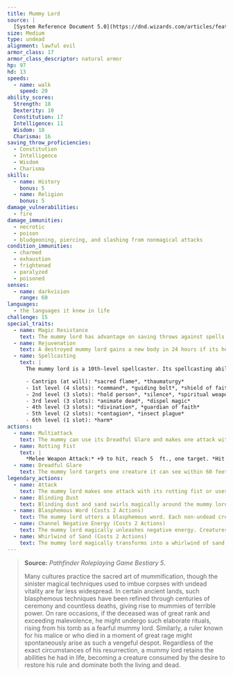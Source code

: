 ```yaml
---
title: Mummy Lord
source: |
  [System Reference Document 5.0](https://dnd.wizards.com/articles/features/systems-reference-document-srd)
size: Medium
type: undead
alignment: lawful evil
armor_class: 17
armor_class_descriptor: natural armor
hp: 97
hd: 13
speeds:
  - name: walk
    speed: 20
ability_scores:
  Strength: 18
  Dexterity: 10
  Constitution: 17
  Intelligence: 11
  Wisdom: 18
  Charisma: 16
saving_throw_proficiencies:
  - Constitution
  - Intelligence
  - Wisdom
  - Charisma
skills:
  - name: History
    bonus: 5
  - name: Religion
    bonus: 5
damage_vulnerabilities:
  - fire
damage_immunities:
  - necrotic
  - poison
  - bludgeoning, piercing, and slashing from nonmagical attacks
condition_immunities:
  - charmed
  - exhaustion
  - frightened
  - paralyzed
  - poisoned
senses:
  - name: darkvision
    range: 60
languages:
  - the languages it knew in life
challenge: 15
special_traits:
  - name: Magic Resistance
    text: The mummy lord has advantage on saving throws against spells and other magical effects.
  - name: Rejuvenation
    text: A destroyed mummy lord gains a new body in 24 hours if its heart is intact, regaining all its hit points and becoming active again. The new body appears within 5 feet of the mummy lord's heart.
  - name: Spellcasting
    text: |
      The mummy lord is a 10th-level spellcaster. Its spellcasting ability is Wisdom (spell save DC 17, +9 to hit with spell attacks). The mummy lord has the following cleric spells prepared:

      - Cantrips (at will): *sacred flame*, *thaumaturgy*
      - 1st level (4 slots): *command*, *guiding bolt*, *shield of faith*
      - 2nd level (3 slots): *hold person*, *silence*, *spiritual weapon*
      - 3rd level (3 slots): *animate dead*, *dispel magic*
      - 4th level (3 slots): *divination*, *guardian of faith*
      - 5th level (2 slots): *contagion*, *insect plague*
      - 6th level (1 slot): *harm*
actions:
  - name: Multiattack
    text: The mummy can use its Dreadful Glare and makes one attack with its rotting fist.
  - name: Rotting Fist
    text: |
      *Melee Weapon Attack:* +9 to hit, reach 5  ft., one target. *Hit:* 14 (3d6 + 4) bludgeoning damage plus 21 (6d6) necrotic damage. If the target is a creature, it must succeed on a DC 16 Constitution saving throw or be cursed with mummy rot. The cursed target can't regain hit points, and its hit point maximum decreases by 10 (3d6) for every 24 hours that elapse. If the curse reduces the target's hit point maximum to 0, the target dies, and its body turns to dust. The curse lasts until removed by the remove curse spell or other magic.
  - name: Dreadful Glare
    text: The mummy lord targets one creature it can see within 60 feet of it. If the target can see the mummy lord, it must succeed on a DC 16 Wisdom saving throw against this magic or become frightened until the end of the mummy's next turn. If the target fails the saving throw by 5 or more, it is also paralyzed for the same duration. A target that succeeds on the saving throw is immune to the Dreadful Glare of all mummies and mummy lords for the next 24 hours.
legendary_actions:
  - name: Attack
    text: The mummy lord makes one attack with its rotting fist or uses its Dreadful Glare.
  - name: Blinding Dust
    text: Blinding dust and sand swirls magically around the mummy lord. Each creature within 5 feet of the mummy lord must succeed on a DC 16 Constitution saving throw or be blinded until the end of the creature's next turn.
  - name: Blasphemous Word (Costs 2 Actions)
    text: The mummy lord utters a blasphemous word. Each non-undead creature within 10 feet of the mummy lord that can hear the magical utterance must succeed on a DC 16  Constitution saving throw or be stunned until the end of the mummy lord's next turn.
  - name: Channel Negative Energy (Costs 2 Actions)
    text: The mummy lord magically unleashes negative energy. Creatures within 60 feet of the mummy lord, including ones behind barriers and around corners, can't regain hit points until the end of the mummy lord's next turn.
  - name: Whirlwind of Sand (Costs 2 Actions)
    text: The mummy lord magically transforms into a whirlwind of sand, moves up to 60 feet, and reverts to its normal form. While in whirlwind form, the mummy lord is immune to all damage, and it can't be grappled, petrified, knocked prone, restrained, or stunned. Equipment worn or carried by the mummy lord remain in its possession.
---
```


> **Source:** *Pathfinder Roleplaying Game Bestiary 5*.
>
> Many cultures practice the sacred art of mummification, though the sinister magical techniques used to imbue corpses with undead vitality are far less widespread. In certain ancient lands, such blasphemous techniques have been refined through centuries of ceremony and countless deaths, giving rise to mummies of terrible power. On rare occasions, if the deceased was of great rank and exceeding malevolence, he might undergo such elaborate rituals, rising from his tomb as a fearful mummy lord. Similarly, a ruler known for his malice or who died in a moment of great rage might spontaneously arise as such a vengeful despot. Regardless of the exact circumstances of his resurrection, a mummy lord retains the abilities he had in life, becoming a creature consumed by the desire to restore his rule and dominate both the living and dead.
